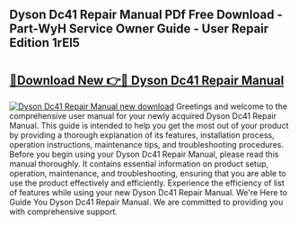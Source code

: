 ## Dyson Dc41 Repair Manual PDf Free Download - Part-WyH Service Owner Guide - User Repair Edition 1rEl5

# <h2><a href="http://cf16588.oget.top/?id=Dyson+Dc41+Repair+Manual">🔗Download New 👉🔴 Dyson Dc41 Repair Manual</a></h2>

[![Dyson Dc41 Repair Manual new download](https://i.imgur.com/5g1atiW.png)](http://cf16588.oget.top/?id=Dyson+Dc41+Repair+Manual)
Greetings and welcome to the comprehensive user manual for your newly acquired Dyson Dc41 Repair Manual. This guide is intended to help you get the most out of your product by providing a thorough explanation of its features, installation process, operation instructions, maintenance tips, and troubleshooting procedures. Before you begin using your Dyson Dc41 Repair Manual, please read this manual thoroughly. It contains essential information on product setup, operation, maintenance, and troubleshooting, ensuring that you are able to use the product effectively and efficiently. Experience the efficiency of list of features while using your new Dyson Dc41 Repair Manual. We're Here to Guide You Dyson Dc41 Repair Manual. We are committed to providing you with comprehensive support.
